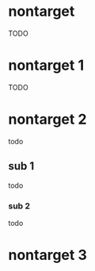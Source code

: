 # nontarget
TODO

# nontarget 1
TODO

# nontarget 2
todo

## sub 1
todo

### sub 2
todo

# nontarget 3
